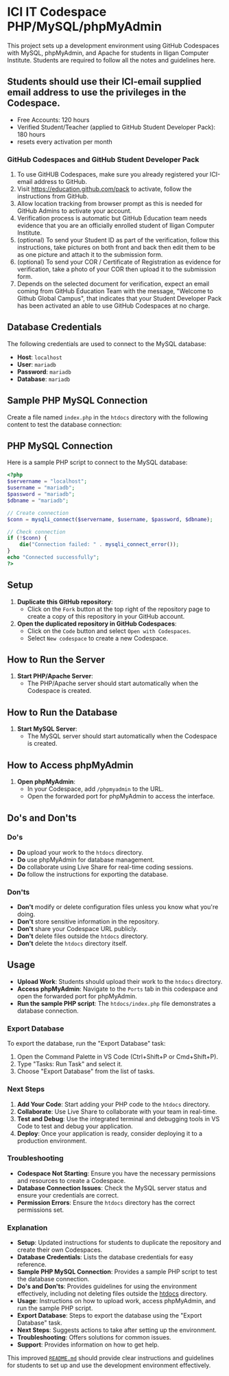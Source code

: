 # ICI IT Codespace PHP/MySQL/phpMyAdmin

This project sets up a development environment using GitHub Codespaces with MySQL, phpMyAdmin, and Apache for students in Iligan Computer Institute. Students are required to follow all the notes and guidelines here.

## Students should use their ICI-email supplied email address to use the privileges in the Codespace.
- Free Accounts: 120 hours
- Verified Student/Teacher (applied to GitHub Student Developer Pack): 180 hours
- resets every activation per month

### GitHub Codespaces and GitHub Student Developer Pack
1. To use GitHUB Codespaces, make sure you already registered your ICI-email address to GitHub.
2. Visit https://education.github.com/pack to activate, follow the instructions from GitHub.
3. Allow location tracking from browser prompt as this is needed for GitHub Admins to activate your account.
4. Verification process is automatic but GitHub Education team needs evidence that you are an officially enrolled student of Iligan Computer Institute.
5. (optional) To send your Student ID as part of the verification, follow this instructions, take pictures on both front and back then edit them to be as one picture and attach it to the submission form.
6. (optional) To send your COR / Certificate of Registration as evidence for verification, take a photo of your COR then upload it to the submission form.
7. Depends on the selected document for verification, expect an email coming from GitHub Education Team with the message, "Welcome to Github Global Campus", that indicates that your Student Developer Pack has been activated an able to use GitHub Codespaces at no charge.

## Database Credentials

The following credentials are used to connect to the MySQL database:

- **Host**: `localhost`
- **User**: `mariadb`
- **Password**: `mariadb`
- **Database**: `mariadb`

## Sample PHP MySQL Connection

Create a file named `index.php` in the `htdocs` directory with the following content to test the database connection:

## PHP MySQL Connection

Here is a sample PHP script to connect to the MySQL database:

```php
<?php
$servername = "localhost";
$username = "mariadb";
$password = "mariadb";
$dbname = "mariadb";

// Create connection
$conn = mysqli_connect($servername, $username, $password, $dbname);

// Check connection
if (!$conn) {
    die("Connection failed: " . mysqli_connect_error());
}
echo "Connected successfully";
?>
```

## Setup

1. **Duplicate this GitHub repository**:
    - Click on the `Fork` button at the top right of the repository page to create a copy of this repository in your GitHub account.
2. **Open the duplicated repository in GitHub Codespaces**:
    - Click on the `Code` button and select `Open with Codespaces`.
    - Select `New codespace` to create a new Codespace.
  
## How to Run the Server

1. **Start PHP/Apache Server**:
    - The PHP/Apache server should start automatically when the Codespace is created.

## How to Run the Database

1. **Start MySQL Server**:
    - The MySQL server should start automatically when the Codespace is created.

## How to Access phpMyAdmin

1. **Open phpMyAdmin**:
    - In your Codespace, add `/phpmyadmin` to the URL.
    - Open the forwarded port for phpMyAdmin to access the interface.

## Do's and Don'ts

### Do's

- **Do** upload your work to the `htdocs` directory.
- **Do** use phpMyAdmin for database management.
- **Do** collaborate using Live Share for real-time coding sessions.
- **Do** follow the instructions for exporting the database.

### Don'ts

- **Don't** modify or delete configuration files unless you know what you're doing.
- **Don't** store sensitive information in the repository.
- **Don't** share your Codespace URL publicly.
- **Don't** delete files outside the `htdocs` directory.
- **Don't** delete the `htdocs` directory itself.

## Usage

- **Upload Work**: Students should upload their work to the `htdocs` directory.
- **Access phpMyAdmin**: Navigate to the `Ports` tab in this codespace and open the forwarded port for phpMyAdmin.
- **Run the sample PHP script**: The `htdocs/index.php` file demonstrates a database connection.

### Export Database

To export the database, run the "Export Database" task:

1. Open the Command Palette in VS Code (Ctrl+Shift+P or Cmd+Shift+P).
2. Type "Tasks: Run Task" and select it.
3. Choose "Export Database" from the list of tasks.

### Next Steps

1. **Add Your Code**: Start adding your PHP code to the `htdocs` directory.
2. **Collaborate**: Use Live Share to collaborate with your team in real-time.
3. **Test and Debug**: Use the integrated terminal and debugging tools in VS Code to test and debug your application.
4. **Deploy**: Once your application is ready, consider deploying it to a production environment.

### Troubleshooting

- **Codespace Not Starting**: Ensure you have the necessary permissions and resources to create a Codespace.
- **Database Connection Issues**: Check the MySQL server status and ensure your credentials are correct.
- **Permission Errors**: Ensure the `htdocs` directory has the correct permissions set.


### Explanation

- **Setup**: Updated instructions for students to duplicate the repository and create their own Codespaces.
- **Database Credentials**: Lists the database credentials for easy reference.
- **Sample PHP MySQL Connection**: Provides a sample PHP script to test the database connection.
- **Do's and Don'ts**: Provides guidelines for using the environment effectively, including not deleting files outside the [htdocs](http://_vscodecontentref_/0) directory.
- **Usage**: Instructions on how to upload work, access phpMyAdmin, and run the sample PHP script.
- **Export Database**: Steps to export the database using the "Export Database" task.
- **Next Steps**: Suggests actions to take after setting up the environment.
- **Troubleshooting**: Offers solutions for common issues.
- **Support**: Provides information on how to get help.

This improved [`README.md`](README.md ) should provide clear instructions and guidelines for students to set up and use the development environment effectively.
